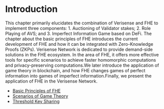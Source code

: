 # Introduction
This chapter primarily elucidates the combination of Verisense and FHE to implement three components: 1. Auctioning of Validator stakes; 2. Role Playing of AVS; and 3. Imperfect Information Game based on DeFi.
The chapter about the basic principles of FHE introduces the current development of FHE and how it can be integrated with Zero-Knowledge Proofs (ZKPs). Verisense Network is dedicated to provide demand-side solutions in the FHE ecosystem. In the area of FHE, it offers more effective tools for specific scenarios to achieve faster homomorphic computations and privacy-preserving computations.We later introduce the application of game theory in blockchain, and how FHE changes games of perfect information into games of imperfect information.Finally, we present the application of FHE in the Verisense Network.
- [Basic Principles of FHE](./FHE_basic.md)
- [Scenarios of Game Theory](./Game_Theory_in_Blockchain.md)
- [Threshold Key Sharing](./Threshold_key_sharing.md)
<!-- - [Practical FHE Applications in Verisense](./FHE_for_Verisense.md) -->
